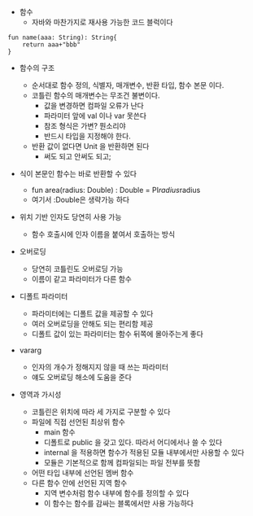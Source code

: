 - 함수
	- 자바와 마찬가지로 재사용 가능한 코드 블럭이다
	
```
fun name(aaa: String): String{
	return aaa+"bbb"
}
```

- 함수의 구조	
	- 순서대로 함수 정의, 식별자, 매개변수, 반환 타입, 함수 본문 이다.
	- 코틀린 함수의 매개변수는 무조건 불변이다.
		- 값을 변경하면 컴파일 오류가 난다
		- 파라미터 앞에 val 이나 var 못쓴다
		- 참조 형식은 가변? 뭔소리야
		- 반드시 타입을 지정해야 한다.
	- 반환 값이 없다면 Unit 을 반환하면 된다
		- 써도 되고 안써도 되고;

- 식이 본문인 함수는 바로 반환할 수 있다
	- fun area(radius: Double) : Double = PI*radius*radius
	- 여기서 :Double은 생략가능 하다

- 위치 기반 인자도 당연히 사용 가능
	- 함수 호출시에 인자 이름을 붙여서 호출하는 방식

- 오버로딩
	- 당연히 코틀린도 오버로딩 가능
	- 이름이 같고 파라미터가 다른 함수

- 디폴트 파라미터
	- 파라미터에는 디폴트 값을 제공할 수 있다
	- 여러 오버로딩을 안해도 되는 편리함 제공
	- 디폴트 값이 있는 파라미터는 함수 뒤쪽에 몰아주는게 좋다

- vararg
	- 인자의 개수가 정해지지 않을 때 쓰는 파라미터
	- 얘도 오버로딩 해소에 도움을 준다

- 영역과 가시성
	- 코틀린은 위치에 따라 세 가지로 구분할 수 있다
	- 파일에 직접 선언된 최상위 함수
		- main 함수
		- 디폴트로 public 을 갖고 있다. 따라서 어디에서나 쓸 수 있다
		- internal 을 적용하면 함수가 적용된 모듈 내부에서만 사용할 수 있다
		- 모듈은 기본적으로 함께 컴파일되는 파일 전부를 뜻함
	- 어떤 타입 내부에 선언된 멤버 함수
	- 다른 함수 안에 선언된 지역 함수
		- 지역 변수처럼 함수 내부에 함수를 정의할 수 있다
		- 이 함수는 함수를 감싸는 블록에서만 사용 가능하다
